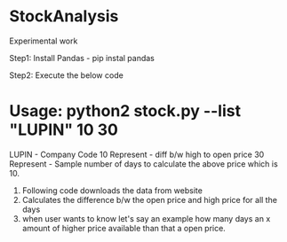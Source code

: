 # StockAnalysis
Experimental work

Step1: Install Pandas - pip instal pandas

Step2: Execute the below code

# Usage: python2 stock.py --list "LUPIN" 10 30
LUPIN - Company Code
10 Represent - diff b/w high to open price
30 Represent - Sample number of days to calculate the above price which is 10.


1. Following code downloads the data from website
2. Calculates the difference b/w the open price and high price for all the days
3. when user wants to know let's say an example how many days an x amount of higher price available than that a open price.